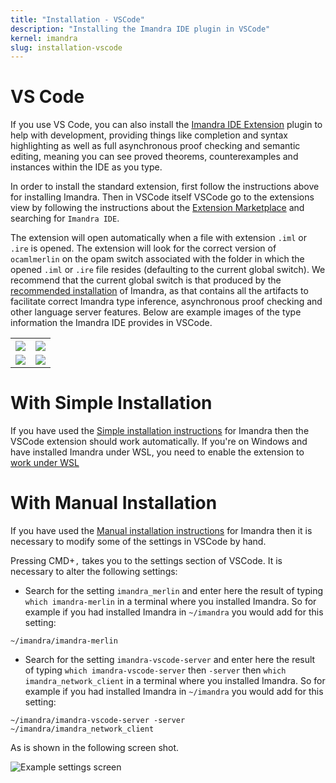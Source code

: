 ```yaml
---
title: "Installation - VSCode"
description: "Installing the Imandra IDE plugin in VSCode"
kernel: imandra
slug: installation-vscode
---
```


# VS Code

If you use VS Code, you can also install the [Imandra IDE Extension](https://marketplace.visualstudio.com/items?itemName=aestheticintegration.iml-vscode) plugin to help with development, providing things like completion and syntax highlighting as well as full asynchronous proof checking and semantic editing, meaning you can see proved theorems, counterexamples and instances within the IDE as you type.

In order to install the standard extension, first follow the instructions above for installing Imandra. Then in VSCode itself VSCode go to the extensions view by following the instructions about the [Extension Marketplace](https://code.visualstudio.com/docs/editor/extension-gallery) and searching for `Imandra IDE`.

The extension will open automatically when a file with extension `.iml` or `.ire` is opened. The extension will look for the correct version of `ocamlmerlin` on the opam switch associated with the folder in which the opened `.iml` or `.ire` file resides (defaulting to the current global switch). We recommend that the current global switch is that produced by the [recommended installation](Installation%20-%20Simple.md) of Imandra, as that contains all the artifacts to facilitate correct Imandra type inference, asynchronous proof checking and other language server features. Below are example images of the type information the Imandra IDE provides in VSCode.
<table style="width:100%">
<tr>
    <th><img src="https://storage.googleapis.com/imandra-assets/images/docs/ImandraVSCodeIDE1.png"></th>
    <th><img src = "https://storage.googleapis.com/imandra-assets/images/docs/ImandraVSCodeIDE2.png"></th>
</tr>
<tr>
    <td><img src="https://storage.googleapis.com/imandra-assets/images/docs/ImandraVSCodeIDE3.png"></td>
    <td><img src="https://storage.googleapis.com/imandra-assets/images/docs/ImandraVSCodeIDE4.png"></td>
</tr>
</table>

# With Simple Installation

If you have used the [Simple installation instructions](Installation%20-%20Simple.md) for Imandra then the VSCode extension should work automatically.
If you're on Windows and have installed Imandra under WSL, you need to enable the extension to [work under WSL](https://code.visualstudio.com/docs/remote/wsl#_managing-extensions)

# With Manual Installation

If you have used the [Manual installation instructions](Installation%20-%20Manual.md) for Imandra then it is necessary to modify some of the settings in VSCode by hand.

Pressing CMD+`,` takes you to the settings section of VSCode. It is necessary to alter the following settings:

- Search for the setting `imandra_merlin` and enter here the result of typing `which imandra-merlin` in a terminal where you installed Imandra. So for example if you had installed Imandra in `~/imandra` you would add for this setting:

```sh.copy
~/imandra/imandra-merlin
```


- Search for the setting `imandra-vscode-server` and enter here the result of typing `which imandra-vscode-server` then `-server` then `which imandra_network_client` in a terminal where you installed Imandra. So for example if you had installed Imandra in `~/imandra` you would add for this setting:

```sh.copy
~/imandra/imandra-vscode-server -server ~/imandra/imandra_network_client
```
As is shown in the following screen shot.

![Example settings screen](https://storage.googleapis.com/imandra-assets/images/docs/ImandraVSCodeManualOpam.png)
